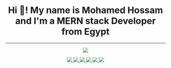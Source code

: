 <h1 align="center">Hi 👋! My name is Mohamed Hossam and I'm a MERN stack Developer from Egypt</h1>

<hr/>

<!-- Tech Stack Grid -->
<p align="center">
  <img src="https://skillicons.dev/icons?i=mongodb,express,react,nodejs,ts,js,nextjs,tailwind,nestjs,py,aws,bootstrap,css,dotnet,eslint,figma,git,github,html,jquery,mui,mysql,npm,r,redux,rstudio,vscode,webpack,mssql" />
</p>

<!-- Social Media Links -->
<p align="center">
  <a href="https://www.linkedin.com/in/mohamed-hossam-7b11b3220/">
    <img src="https://img.shields.io/badge/LinkedIn-0077B5?style=for-the-badge&logo=linkedin&logoColor=white"/>
  </a>
  <a href="https://wa.me/201017897342">
    <img src="https://img.shields.io/badge/Whatsapp-25D366?style=for-the-badge&logo=whatsapp&logoColor=white"/>
  </a>
  <a href="https://discord.gg/mFUWvyRb">
    <img src="https://img.shields.io/badge/Discord-5865F2?style=for-the-badge&logo=discord&logoColor=white"/>
  </a>
  <a href="https://www.instagram.com/mohamedhossamm___">
    <img src="https://img.shields.io/badge/Instagram-E4405F?style=for-the-badge&logo=instagram&logoColor=white"/>
  </a>
  <a href="mailto:mohamedd.hossammm@gmail.com">
    <img src="https://img.shields.io/badge/Gmail-D14836?style=for-the-badge&logo=gmail&logoColor=white"/>
  </a>
  <a href="https://t.me/Mohamed_Hossammm">
    <img src="https://img.shields.io/badge/Telegram-2CA5E0?style=for-the-badge&logo=telegram&logoColor=white"/>
  </a>
</p>
